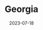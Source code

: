 ---
title: "Georgia"
date: 2023-07-18
draft: false
layout: "photo-series"
cover_image: "https://photos.jmkettle.com/places/georgia/01.webp"
series_images:
  - "https://photos.jmkettle.com/places/georgia/01.webp"
  - "https://photos.jmkettle.com/places/georgia/02.webp"
  - "https://photos.jmkettle.com/places/georgia/03.webp"
  - "https://photos.jmkettle.com/places/georgia/04.webp"
  - "https://photos.jmkettle.com/places/georgia/05.webp"
  - "https://photos.jmkettle.com/places/georgia/06.webp"
  - "https://photos.jmkettle.com/places/georgia/07.webp"
  - "https://photos.jmkettle.com/places/georgia/08.webp"
  - "https://photos.jmkettle.com/places/georgia/09.webp"
  - "https://photos.jmkettle.com/places/georgia/10.webp"
  - "https://photos.jmkettle.com/places/georgia/11.webp"
  - "https://photos.jmkettle.com/places/georgia/12.webp"
  - "https://photos.jmkettle.com/places/georgia/13.webp"
  - "https://photos.jmkettle.com/places/georgia/14.webp"
  - "https://photos.jmkettle.com/places/georgia/15.webp"
  - "https://photos.jmkettle.com/places/georgia/16.webp"
  - "https://photos.jmkettle.com/places/georgia/17.webp"
  - "https://photos.jmkettle.com/places/georgia/18.webp"
  - "https://photos.jmkettle.com/places/georgia/19.webp"
  - "https://photos.jmkettle.com/places/georgia/20.webp"
  - "https://photos.jmkettle.com/places/georgia/21.webp"
  - "https://photos.jmkettle.com/places/georgia/22.webp"
  - "https://photos.jmkettle.com/places/georgia/23.webp"
  - "https://photos.jmkettle.com/places/georgia/24.webp"
  - "https://photos.jmkettle.com/places/georgia/25.webp"
  - "https://photos.jmkettle.com/places/georgia/26.webp"
  - "https://photos.jmkettle.com/places/georgia/27.webp"
  - "https://photos.jmkettle.com/places/georgia/28.webp"
---